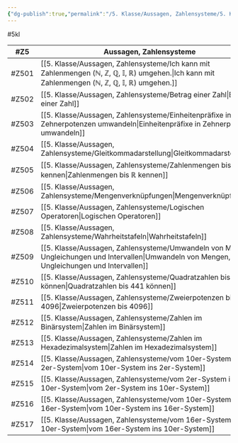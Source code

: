 ```yaml
---
{"dg-publish":true,"permalink":"/5. Klasse/Aussagen, Zahlensysteme/5. Klasse Aussagen, Zahlensysteme/"}
---
```


#5kl

| #Z5| Aussagen, Zahlensysteme|
|-- | --|
|#Z501|[[5. Klasse/Aussagen, Zahlensysteme/Ich kann mit Zahlenmengen (ℕ, ℤ, ℚ, 𝕀, ℝ) umgehen.\|Ich kann mit Zahlenmengen (ℕ, ℤ, ℚ, 𝕀, ℝ) umgehen.]]|
|#Z502|[[5. Klasse/Aussagen, Zahlensysteme/Betrag einer Zahl\|Betrag einer Zahl]]|
|#Z503|[[5. Klasse/Aussagen, Zahlensysteme/Einheitenpräfixe in Zehnerpotenzen umwandeln\|Einheitenpräfixe in Zehnerpotenzen umwandeln]]|
|#Z504|[[5. Klasse/Aussagen, Zahlensysteme/Gleitkommadarstellung\|Gleitkommadarstellung]]|
|#Z505|[[5. Klasse/Aussagen, Zahlensysteme/Zahlenmengen bis ℝ kennen\|Zahlenmengen bis ℝ kennen]]
|#Z506|[[5. Klasse/Aussagen, Zahlensysteme/Mengenverknüpfungen\|Mengenverknüpfungen]]|
|#Z507|[[5. Klasse/Aussagen, Zahlensysteme/Logischen Operatoren\|Logischen Operatoren]]|
|#Z508|[[5. Klasse/Aussagen, Zahlensysteme/Wahrheitstafeln\|Wahrheitstafeln]]|
|#Z509|[[5. Klasse/Aussagen, Zahlensysteme/Umwandeln von  Mengen, Ungleichungen und Intervallen\|Umwandeln von  Mengen, Ungleichungen und Intervallen]]|
|#Z510|[[5. Klasse/Aussagen, Zahlensysteme/Quadratzahlen bis 441 können\|Quadratzahlen bis 441 können]]|
|#Z511|[[5. Klasse/Aussagen, Zahlensysteme/Zweierpotenzen bis 4096\|Zweierpotenzen bis 4096]]|
|#Z512|[[5. Klasse/Aussagen, Zahlensysteme/Zahlen im Binärsystem\|Zahlen im Binärsystem]]|
|#Z513|[[5. Klasse/Aussagen, Zahlensysteme/Zahlen im Hexadezimalsystem\|Zahlen im Hexadezimalsystem]]|
|#Z514|[[5. Klasse/Aussagen, Zahlensysteme/vom 10er-System ins 2er-System\|vom 10er-System ins 2er-System]]|
|#Z515|[[5. Klasse/Aussagen, Zahlensysteme/vom 2er-System ins 10er-System\|vom 2er-System ins 10er-System]]|
|#Z516|[[5. Klasse/Aussagen, Zahlensysteme/vom 10er-System ins 16er-System\|vom 10er-System ins 16er-System]]|
|#Z517|[[5. Klasse/Aussagen, Zahlensysteme/vom 16er-System ins 10er-System\|vom 16er-System ins 10er-System]]|

